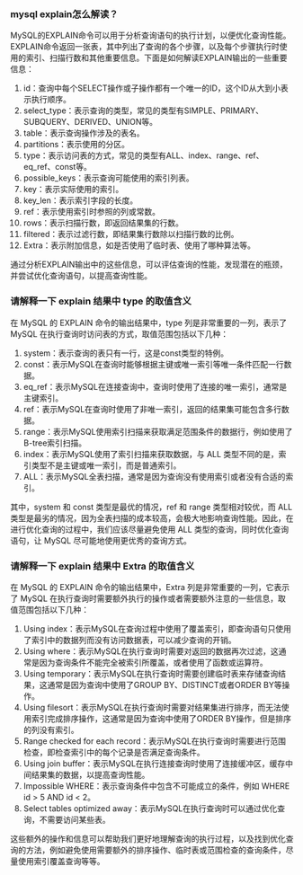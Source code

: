 ### mysql explain怎么解读？

MySQL的EXPLAIN命令可以用于分析查询语句的执行计划，以便优化查询性能。EXPLAIN命令返回一张表，其中列出了查询的各个步骤，以及每个步骤执行时使用的索引、扫描行数和其他重要信息。下面是如何解读EXPLAIN输出的一些重要信息：

1. id：查询中每个SELECT操作或子操作都有一个唯一的ID，这个ID从大到小表示执行顺序。
2. select_type：表示查询的类型，常见的类型有SIMPLE、PRIMARY、SUBQUERY、DERIVED、UNION等。
3. table：表示查询操作涉及的表名。
4. partitions：表示使用的分区。
5. type：表示访问表的方式，常见的类型有ALL、index、range、ref、eq_ref、const等。
6. possible_keys：表示查询可能使用的索引列表。
7. key：表示实际使用的索引。
8. key_len：表示索引字段的长度。
9. ref：表示使用索引时参照的列或常数。
10. rows：表示扫描行数，即返回结果集的行数。
11. filtered：表示过滤行数，即结果集行数除以扫描行数的比例。
12. Extra：表示附加信息，如是否使用了临时表、使用了哪种算法等。

通过分析EXPLAIN输出中的这些信息，可以评估查询的性能，发现潜在的瓶颈，并尝试优化查询语句，以提高查询性能。

### 请解释一下 explain 结果中 type 的取值含义

在 MySQL 的 EXPLAIN 命令的输出结果中，type 列是非常重要的一列，表示了 MySQL 在执行查询时访问表的方式，取值范围包括以下几种：

1. system：表示查询的表只有一行，这是const类型的特例。
2. const：表示MySQL在查询时能够根据主键或唯一索引等唯一条件匹配一行数据。
3. eq_ref：表示MySQL在连接查询中，查询时使用了连接的唯一索引，通常是主键索引。
4. ref：表示MySQL在查询时使用了非唯一索引，返回的结果集可能包含多行数据。
5. range：表示MySQL使用索引扫描来获取满足范围条件的数据行，例如使用了B-tree索引扫描。
6. index：表示MySQL使用了索引扫描来获取数据，与 ALL 类型不同的是，索引类型不是主键或唯一索引，而是普通索引。
7. ALL：表示MySQL全表扫描，通常是因为查询没有使用索引或者没有合适的索引。

其中，system 和 const 类型是最优的情况，ref 和 range 类型相对较优，而 ALL 类型是最劣的情况，因为全表扫描的成本较高，会极大地影响查询性能。因此，在进行优化查询的过程中，我们应该尽量避免使用 ALL 类型的查询，同时优化查询语句，让 MySQL 尽可能地使用更优秀的查询方式。

### 请解释一下 explain 结果中 Extra 的取值含义

在 MySQL 的 EXPLAIN 命令的输出结果中，Extra 列是非常重要的一列，它表示了 MySQL 在执行查询时需要额外执行的操作或者需要额外注意的一些信息，取值范围包括以下几种：

1. Using index：表示MySQL在查询过程中使用了覆盖索引，即查询语句只使用了索引中的数据列而没有访问数据表，可以减少查询的开销。
2. Using where：表示MySQL在执行查询时需要对返回的数据再次过滤，这通常是因为查询条件不能完全被索引所覆盖，或者使用了函数或运算符。
3. Using temporary：表示MySQL在执行查询时需要创建临时表来存储查询结果，这通常是因为查询中使用了GROUP BY、DISTINCT或者ORDER BY等操作。
4. Using filesort：表示MySQL在执行查询时需要对结果集进行排序，而无法使用索引完成排序操作，这通常是因为查询中使用了ORDER BY操作，但是排序的列没有索引。
5. Range checked for each record：表示MySQL在执行查询时需要进行范围检查，即检查索引中的每个记录是否满足查询条件。
6. Using join buffer：表示MySQL在执行连接查询时使用了连接缓冲区，缓存中间结果集的数据，以提高查询性能。
7. Impossible WHERE：表示查询条件中包含不可能成立的条件，例如 WHERE id > 5 AND id < 2。
8. Select tables optimized away：表示MySQL在执行查询时可以通过优化查询，不需要访问某些表。

这些额外的操作和信息可以帮助我们更好地理解查询的执行过程，以及找到优化查询的方法，例如避免使用需要额外的排序操作、临时表或范围检查的查询条件，尽量使用索引覆盖查询等等。

